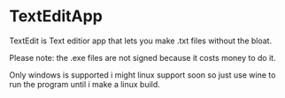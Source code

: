 # TextEditApp
TextEdit is Text editior app that lets you make .txt files without the bloat.

Please note: the .exe files are not signed because it costs money to do it.

Only windows is supported i might linux support soon so just use wine to run the program until i make a linux build.
